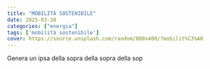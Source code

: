 ```yaml
---
title: "MOBILITÀ SOSTENIBILE"
date: 2025-03-30
categories: ["energia"]
tags: ['mobilità sostenibile']
cover: https://source.unsplash.com/random/800x400/?mobilit%C3%A0
---
```


Genera un ipsa della sopra della sopra della sop